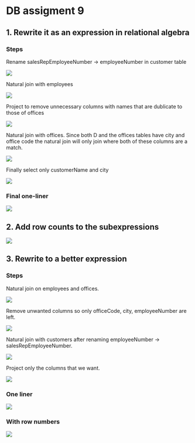 # DB assigment 9

## 1. Rewrite it as an expression in relational algebra

### Steps

Rename salesRepEmployeeNumber -> employeeNumber in customer table

<img src="https://latex.codecogs.com/svg.latex?A=\rho_{employeeNumber\,/\,salesRepEmployeeNumber}(customers)"/>

Natural join with employees

<img src="https://latex.codecogs.com/svg.latex?B=employees\bowtie\,A"/>

Project to remove unnecessary columns with names that are dublicate to those of offices

<img src="https://latex.codecogs.com/svg.latex?C=\Pi_{customerName,\,officeCode,\,city}(B)"/>

Natural join with offices. Since both D and the offices tables have city and office code the natural join will only join where both of these columns are a match.

<img src="https://latex.codecogs.com/svg.latex?D=offices\bowtie\,C"/>

Finally select only customerName and city

<img src="https://latex.codecogs.com/svg.latex?\Pi_{customerName,\,city}D"/>

### Final one-liner

<img src="https://latex.codecogs.com/svg.latex?\Pi_{customerName,\,city}offices\bowtie\Pi_{customerName,\,officeCode,\,city}\;(employees\bowtie\rho_{employeeNumber\,/\,salesRepEmployeeNumber}\;(customers))"/>

## 2. Add row counts to the subexpressions

<img src="https://latex.codecogs.com/svg.latex?\Pi_{customerName,\,city}(offices^{[7]}\bowtie(\Pi_{customerName,\,officeCode,\,city}\;(employees^{[23]}\bowtie(\rho_{employeeNumber\,/\,salesRepEmployeeNumber}\;(customers^{[122]})^{[122]})^{[100]})^{[100]})^{[14]})^{[14]}"/>

## 3. Rewrite to a better expression

### Steps

Natural join on employees and offices.

<img src="https://latex.codecogs.com/svg.latex?A=employees\bowtie\,offices"/>

Remove unwanted columns so only officeCode, city, employeeNumber are left.

<img src="https://latex.codecogs.com/svg.latex?B=\Pi_{officeCode,\,city,\,employeeNumber}\;A"/>

Natural join with customers after renaming employeeNumber -> salesRepEmployeeNumber.

<img src="https://latex.codecogs.com/svg.latex?C=customers\bowtie(\rho_{salesRepEmployeeNumber\,/\,mployeeNumber}\;B)"/>

Project only the columns that we want.

<img src="https://latex.codecogs.com/svg.latex?\Pi_{customerName,\,city}C"/>

### One liner

<img src="https://latex.codecogs.com/svg.latex?\Pi_{customerName,\,city}(customers\bowtie(\rho_{salesRepEmployeeNumber\,/\,mployeeNumber}\;(\Pi_{officeCode,\,city,\,employeeNumber}\;(employees\bowtie\,offices))))"/>

### With row numbers

<img src="https://latex.codecogs.com/svg.latex?(\Pi_{customerName,\,city}(customers^{[122]}\bowtie(\rho_{salesRepEmployeeNumber\,/\,mployeeNumber}\;(\Pi_{officeCode,\,city,\,employeeNumber}\;(employees^{[23]}\bowtie\,offices^{[7]})^{[23]})^{[23]})^{[23]})^{[14]})^{[14]}"/>